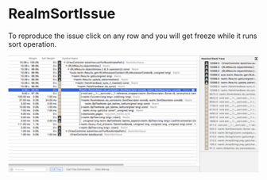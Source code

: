 # RealmSortIssue

To reproduce the issue click on any row and you will get freeze while it runs sort operation.

![Screenshot from Instruments](https://github.com/Kirow/RealmSortIssue/blob/master/Screen%20Shot%202017-08-16%20at%202.23.25%20PM.png?raw=true)
